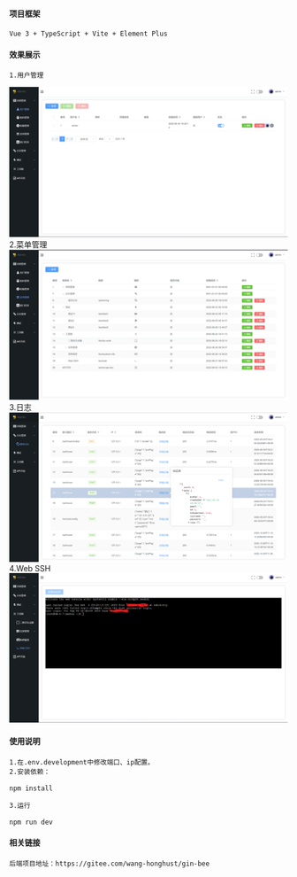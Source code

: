 #### 项目框架

    Vue 3 + TypeScript + Vite + Element Plus

#### 效果展示

    1.用户管理
![用户管理](src/assets/us.png)
    2.菜单管理
![menu](src/assets/menu.png)
    3.日志
![log](src/assets/log.png)
    4.Web SSH
![ssh](src/assets/ssh.png)

#### 使用说明

    1.在.env.development中修改端口、ip配置。
    2.安装依赖：

```shell
npm install
```

    3.运行

```shell
npm run dev
```

#### 相关链接

    后端项目地址：https://gitee.com/wang-honghust/gin-bee